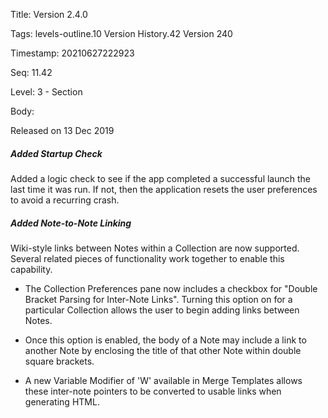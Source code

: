 Title:  Version 2.4.0

Tags:   levels-outline.10 Version History.42 Version 240

Timestamp: 20210627222923

Seq:    11.42

Level:  3 - Section

Body: 

Released on 13 Dec 2019
 
##### Added Startup Check

Added a logic check to see if the app completed a successful launch the last time it was run. If not, then the application resets the user preferences to avoid a recurring crash. 

 
##### Added Note-to-Note Linking

Wiki-style links between Notes within a Collection are now supported. Several related pieces of functionality work together to enable this capability. 

* The Collection Preferences pane now includes a checkbox for "Double Bracket Parsing for Inter-Note Links". Turning this option on for a particular Collection allows the user to begin adding links between Notes. 

* Once this option is enabled, the body of a Note may include a link to another Note by enclosing the title of that other Note within double square brackets. 

* A new Variable Modifier of 'W' available in Merge Templates allows these inter-note pointers to be converted to usable links when generating HTML.
